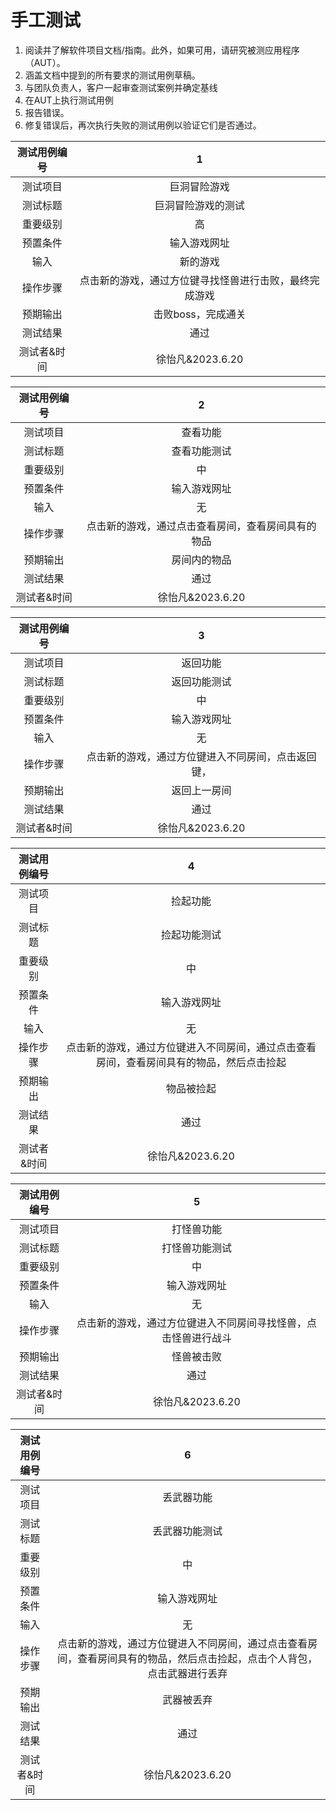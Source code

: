 # 手工测试

1. 阅读并了解软件项目文档/指南。此外，如果可用，请研究被测应用程序（AUT）。
2. 涵盖文档中提到的所有要求的测试用例草稿。
3. 与团队负责人，客户一起审查测试案例并确定基线
4. 在AUT上执行测试用例
5. 报告错误。
6. 修复错误后，再次执行失败的测试用例以验证它们是否通过。



| 测试用例编号 |                           1                            |
| :----------: | :----------------------------------------------------: |
|   测试项目   |                      巨洞冒险游戏                      |
|   测试标题   |                   巨洞冒险游戏的测试                   |
|   重要级别   |                           高                           |
|   预置条件   |                      输入游戏网址                      |
|     输入     |                        新的游戏                        |
|   操作步骤   | 点击新的游戏，通过方位键寻找怪兽进行击败，最终完成游戏 |
|   预期输出   |                   击败boss，完成通关                   |
|   测试结果   |                          通过                          |
| 测试者&时间  |                    徐怡凡&2023.6.20                    |



| 测试用例编号 |                         2                          |
| :----------: | :------------------------------------------------: |
|   测试项目   |                      查看功能                      |
|   测试标题   |                    查看功能测试                    |
|   重要级别   |                         中                         |
|   预置条件   |                    输入游戏网址                    |
|     输入     |                         无                         |
|   操作步骤   | 点击新的游戏，通过点击查看房间，查看房间具有的物品 |
|   预期输出   |                    房间内的物品                    |
|   测试结果   |                        通过                        |
| 测试者&时间  |                  徐怡凡&2023.6.20                  |

| 测试用例编号 |                         3                          |
| :----------: | :------------------------------------------------: |
|   测试项目   |                      返回功能                      |
|   测试标题   |                    返回功能测试                    |
|   重要级别   |                         中                         |
|   预置条件   |                    输入游戏网址                    |
|     输入     |                         无                         |
|   操作步骤   | 点击新的游戏，通过方位键进入不同房间，点击返回键， |
|   预期输出   |                    返回上一房间                    |
|   测试结果   |                        通过                        |
| 测试者&时间  |                  徐怡凡&2023.6.20                  |

| 测试用例编号 |                              4                               |
| :----------: | :----------------------------------------------------------: |
|   测试项目   |                           捡起功能                           |
|   测试标题   |                         捡起功能测试                         |
|   重要级别   |                              中                              |
|   预置条件   |                         输入游戏网址                         |
|     输入     |                              无                              |
|   操作步骤   | 点击新的游戏，通过方位键进入不同房间，通过点击查看房间，查看房间具有的物品，然后点击捡起 |
|   预期输出   |                          物品被捡起                          |
|   测试结果   |                             通过                             |
| 测试者&时间  |                       徐怡凡&2023.6.20                       |

| 测试用例编号 |                              5                               |
| :----------: | :----------------------------------------------------------: |
|   测试项目   |                          打怪兽功能                          |
|   测试标题   |                        打怪兽功能测试                        |
|   重要级别   |                              中                              |
|   预置条件   |                         输入游戏网址                         |
|     输入     |                              无                              |
|   操作步骤   | 点击新的游戏，通过方位键进入不同房间寻找怪兽，点击怪兽进行战斗 |
|   预期输出   |                          怪兽被击败                          |
|   测试结果   |                             通过                             |
| 测试者&时间  |                       徐怡凡&2023.6.20                       |

| 测试用例编号 |                              6                               |
| :----------: | :----------------------------------------------------------: |
|   测试项目   |                          丢武器功能                          |
|   测试标题   |                        丢武器功能测试                        |
|   重要级别   |                              中                              |
|   预置条件   |                         输入游戏网址                         |
|     输入     |                              无                              |
|   操作步骤   | 点击新的游戏，通过方位键进入不同房间，通过点击查看房间，查看房间具有的物品，然后点击捡起，点击个人背包，点击武器进行丢弃 |
|   预期输出   |                          武器被丢弃                          |
|   测试结果   |                             通过                             |
| 测试者&时间  |                       徐怡凡&2023.6.20                       |
